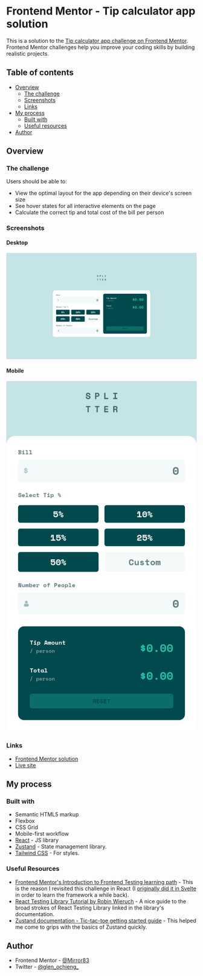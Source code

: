 # Frontend Mentor - Tip calculator app solution

This is a solution to the [Tip calculator app challenge on Frontend Mentor](https://www.frontendmentor.io/challenges/tip-calculator-app-ugJNGbJUX). Frontend Mentor challenges help you improve your coding skills by building realistic projects.

## Table of contents

- [Overview](#overview)
  - [The challenge](#the-challenge)
  - [Screenshots](#screenshots)
  - [Links](#links)
- [My process](#my-process)
  - [Built with](#built-with)
  - [Useful resources](#useful-resources)
- [Author](#author)

## Overview

### The challenge

Users should be able to:

- View the optimal layout for the app depending on their device's screen size
- See hover states for all interactive elements on the page
- Calculate the correct tip and total cost of the bill per person

### Screenshots

#### Desktop

![Desktop screenshot of my solution in the initial state](./screenshots/desktop.png)

#### Mobile

![Mobile screenshot of my solution in the initial state](./screenshots/mobile.png)

### Links

- [Frontend Mentor solution](https://www.frontendmentor.io/solutions/tip-calculator-using-svelte-JCbx2hGM3-)
- [Live site](https://tip-calculator-react-theta.vercel.app/)

## My process

### Built with

- Semantic HTML5 markup
- Flexbox
- CSS Grid
- Mobile-first workflow
- [React](https://reactjs.org/) - JS library
- [Zustand](https://nextjs.org/) - State management library.
- [Tailwind CSS](https://tailwindcss.com/) - For styles.

### Useful Resources

- [Frontend Mentor's Introduction to Frontend Testing learning path](https://www.frontendmentor.io/learning-paths/introduction-to-front-end-testing-kacF_IJQO5) - This is the reason I revisited this challenge in React (I [originally did it in Svelte](https://github.com/mirror83/tip-calculator) in order to learn the framework a while back).
- [React Testing Library Tutorial by Robin Wieruch](https://www.robinwieruch.de/react-testing-library/) - A nice guide to the broad strokes of React Testing Library linked in the library's documentation.
- [Zustand documentation - Tic-tac-toe getting started guide](https://zustand.docs.pmnd.rs/guides/tutorial-tic-tac-toe) - This helped me come to grips with the basics of Zustand quickly.

## Author

- Frontend Mentor - [@Mirror83](https://www.frontendmentor.io/profile/Mirror83)
- Twitter - [@glen_ochieng_](https://www.twitter.com/@glen_ochieng_)

